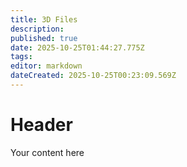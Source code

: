 ```yaml
---
title: 3D Files
description: 
published: true
date: 2025-10-25T01:44:27.775Z
tags: 
editor: markdown
dateCreated: 2025-10-25T00:23:09.569Z
---
```


# Header
Your content here